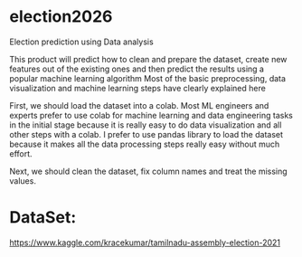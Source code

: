 # election2026
Election prediction using Data analysis

This product will predict how to clean and prepare the dataset, create new features out of the existing ones and then predict the results using a popular machine learning algorithm
Most of the basic preprocessing, data visualization and machine learning steps have clearly explained here

First, we should load the dataset into a colab. Most ML engineers and experts prefer to use colab for machine learning and data engineering tasks in the initial stage because it is really easy to do data visualization and all other steps with a colab. I prefer to use pandas library to load the dataset because it makes all the data processing steps really easy without much effort.

Next, we should clean the dataset, fix column names and treat the missing values.

# DataSet:
https://www.kaggle.com/kracekumar/tamilnadu-assembly-election-2021
